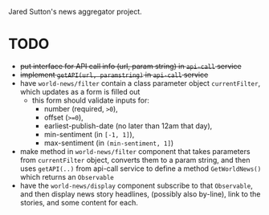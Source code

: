 Jared Sutton's news aggregator project.

# TODO
- ~~put interface for API call info (url, param string) in `api-call` service~~
- ~~implement `getAPI(url, paramstring)` in `api-call` service~~
- have `world-news/filter` contain a class parameter object `currentFilter`, which updates as a form is filled out
    - this form should validate inputs for: 
        - number (required, `>0`), 
        - offset (`>=0`), 
        - earliest-publish-date (no later than 12am that day), 
        - min-sentiment (in `[-1, 1]`), 
        - max-sentiment (in `(min-sentiment, 1]`)
- make method in `world-news/filter` component that takes parameters from `currentFilter` object, converts them to a param string, and then uses `getAPI(..)` from api-call service to define a method `GetWorldNews()` which returns an `Observable`
- have the `world-news/display` component subscribe to that `Observable`, and then display news story headlines, (possibly also by-line), link to the stories, and some content for each.
